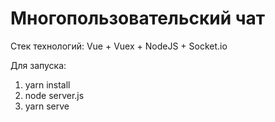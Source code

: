 
# Многопользовательский чат

Стек технологий: Vue + Vuex + NodeJS + Socket.io

Для запуска: 

1. yarn install
2. node server.js
3. yarn serve


